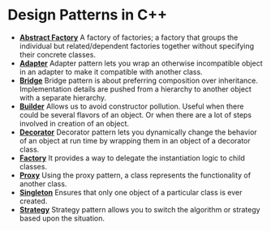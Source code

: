 # Design Patterns in C++
- **[Abstract Factory](https://github.com/rhazari/Design-Patterns/tree/master/AbstractFactory)**
A factory of factories; a factory that groups the individual but related/dependent factories together without specifying their concrete classes.
- **[Adapter](https://github.com/rhazari/Design-Patterns/tree/master/Adapter)**
Adapter pattern lets you wrap an otherwise incompatible object in an adapter to make it compatible with another class.
- **[Bridge](https://github.com/rhazari/Design-Patterns/tree/master/Bridge)**
Bridge pattern is about preferring composition over inheritance. Implementation details are pushed from a hierarchy to another object with a separate hierarchy.
- **[Builder](https://github.com/rhazari/Design-Patterns/tree/master/Builder)**
Allows us to avoid constructor pollution. Useful when there could be several flavors of an object. Or when there are a lot of steps involved in creation of an object.
- **[Decorator](https://github.com/rhazari/Design-Patterns/tree/master/Decorator)**
Decorator pattern lets you dynamically change the behavior of an object at run time by wrapping them in an object of a decorator class.
- **[Factory](https://github.com/rhazari/Design-Patterns/tree/master/Factory)**
It provides a way to delegate the instantiation logic to child classes.
- **[Proxy](https://github.com/rhazari/Design-Patterns/tree/master/Proxy)**
Using the proxy pattern, a class represents the functionality of another class.
- **[Singleton](https://github.com/rhazari/Design-Patterns/tree/master/Singleton)**
Ensures that only one object of a particular class is ever created.
- **[Strategy](https://github.com/rhazari/Design-Patterns/tree/master/Strategy)**
Strategy pattern allows you to switch the algorithm or strategy based upon the situation.

